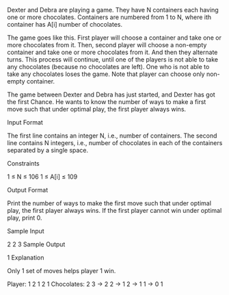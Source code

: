 Dexter and Debra are playing a game. They have N containers each having one or more chocolates. Containers are numbered from 1 to N, where ith container has A[i] number of chocolates.

The game goes like this. First player will choose a container and take one or more chocolates from it. Then, second player will choose a non-empty container and take one or more chocolates from it. And then they alternate turns. This process will continue, until one of the players is not able to take any chocolates (because no chocolates are left). One who is not able to take any chocolates loses the game. Note that player can choose only non-empty container.

The game between Dexter and Debra has just started, and Dexter has got the first Chance. He wants to know the number of ways to make a first move such that under optimal play, the first player always wins.

Input Format

The first line contains an integer N, i.e., number of containers.
The second line contains N integers, i.e., number of chocolates in each of the containers separated by a single space.

Constraints

1 ≤ N ≤ 106
1 ≤ A[i] ≤ 109

Output Format

Print the number of ways to make the first move such that under optimal play, the first player always wins. If the first player cannot win under optimal play, print 0.

Sample Input

2
2 3
Sample Output

1
Explanation

Only 1 set of moves helps player 1 win.

Player:      1      2      1      2      1
Chocolates: 2 3 -> 2 2 -> 1 2 -> 1 1 -> 0 1
